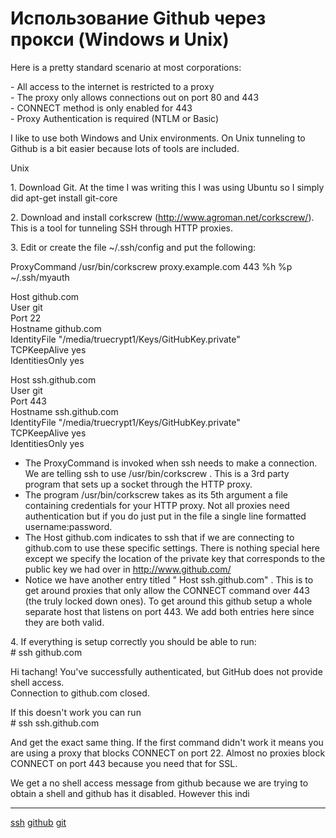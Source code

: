 # Использование Github через прокси (Windows и Unix)

 Here is a pretty standard scenario at most corporations:   
  
 \- All access to the internet is restricted to a proxy   
 \- The proxy only allows connections out on port 80 and 443   
 \- CONNECT method is only enabled for 443   
 \- Proxy Authentication is required (NTLM or Basic)   
  
 I like to use both Windows and Unix environments. On Unix tunneling to Github is a bit easier because lots of tools are included.   
  
 Unix   
  
 1\. Download Git. At the time I was writing this I was using Ubuntu so I simply did apt-get install git-core   
  
 2\. Download and install corkscrew (http://www.agroman.net/corkscrew/). This is a tool for tunneling SSH through HTTP proxies.   
  
 3\. Edit or create the file \~/.ssh/config and put the following:   
  
 ProxyCommand /usr/bin/corkscrew proxy.example.com 443 %h %p \~/.ssh/myauth   
  
 Host github.com   
 User git   
 Port 22   
 Hostname github.com   
 IdentityFile "/media/truecrypt1/Keys/GitHubKey.private"   
 TCPKeepAlive yes   
 IdentitiesOnly yes   
  
 Host ssh.github.com   
 User git   
 Port 443   
 Hostname ssh.github.com   
 IdentityFile "/media/truecrypt1/Keys/GitHubKey.private"   
 TCPKeepAlive yes   
 IdentitiesOnly yes   
  
  

*   The ProxyCommand is invoked when ssh needs to make a connection. We are telling ssh to use /usr/bin/corkscrew . This is a 3rd party program that sets up a socket through the HTTP proxy.
*   The program /usr/bin/corkscrew takes as its 5th argument a file containing credentials for your HTTP proxy. Not all proxies need authentication but if you do just put in the file a single line formatted username:password.
*   The Host github.com indicates to ssh that if we are connecting to github.com to use these specific settings. There is nothing special here except we specify the location of the private key that corresponds to the public key we had over in http://www.github.com/
*   Notice we have another entry titled " Host ssh.github.com" . This is to get around proxies that only allow the CONNECT command over 443 (the truly locked down ones). To get around this github setup a whole separate host that listens on port 443. We add both entries here since they are both valid.  
    

 4\. If everything is setup correctly you should be able to run:   
 \# ssh github.com   
  
 Hi tachang! You've successfully authenticated, but GitHub does not provide shell access.   
 Connection to github.com closed.   
  
 If this doesn't work you can run   
 \# ssh ssh.github.com   
  
 And get the exact same thing. If the first command didn't work it means you are using a proxy that blocks CONNECT on port 22. Almost no proxies block CONNECT on port 443 because you need that for SSL.   
  
  
 We get a no shell access message from github because we are trying to obtain a shell and github has it disabled. However this indi

**********
[ssh](/tags/ssh.md)
[github](/tags/github.md)
[git](/tags/git.md)
